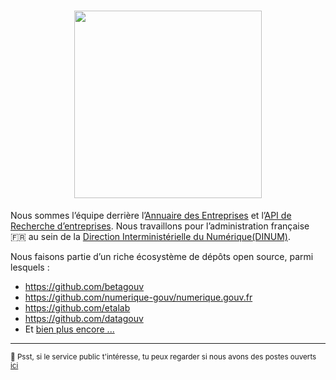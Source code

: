 

<h1 align="center">
  <img src="https://github.com/annuaire-entreprises-data-gouv-fr/.github/assets/8900205/b1fb5c11-8199-451c-a0ac-808c9bfa97cd" width="300px" />
</h1>

Nous sommes l’équipe derrière l’[Annuaire des Entreprises](https://annuaire-entreprises.data.gouv.fr/) et l’[API de Recherche d’entreprises](https://api.gouv.fr/les-api/api-recherche-entreprises). Nous travaillons pour l’administration française 🇫🇷 au sein de la [Direction Interministérielle du Numérique(DINUM)](https://www.numerique.gouv.fr/).

Nous faisons partie d’un riche écosystème de dépôts open source, parmi lesquels :
- https://github.com/betagouv
- https://github.com/numerique-gouv/numerique.gouv.fr
- https://github.com/etalab
- https://github.com/datagouv
- Et [bien plus encore ...](https://code.gouv.fr/public/#/groups)

---

<sub>🤫 Psst, si le service public t'intéresse, tu peux regarder si nous avons des postes ouverts [ici](https://www.welcometothejungle.com/cs/companies/communaute-beta-gouv/jobs)</sub>

<!--
Made with <3 in 🇫🇷
-->
